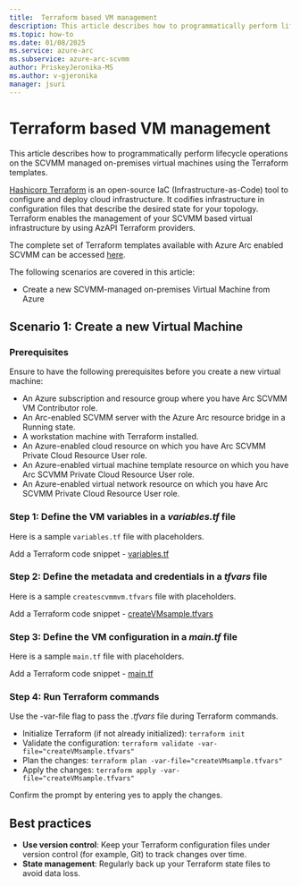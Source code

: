 ```yaml
---
title:  Terraform based VM management
description: This article describes how to programmatically perform lifecycle operations on the SCVMM managed on-premises virtual machines using the Terraform templates.
ms.topic: how-to 
ms.date: 01/08/2025
ms.service: azure-arc
ms.subservice: azure-arc-scvmm
author: PriskeyJeronika-MS
ms.author: v-gjeronika
manager: jsuri
---
```


# Terraform based VM management

This article describes how to programmatically perform lifecycle operations on the SCVMM managed on-premises virtual machines using the Terraform templates.

[Hashicorp Terraform](https://www.terraform.io/) is an open-source IaC (Infrastructure-as-Code) tool to configure and deploy cloud infrastructure. It codifies infrastructure in configuration files that describe the desired state for your topology. Terraform enables the management of your SCVMM based virtual infrastructure by using AzAPI Terraform providers.

The complete set of Terraform templates available with Azure Arc enabled SCVMM can be accessed [here](/azure/templates/microsoft.scvmm/virtualmachineinstances?pivots=deployment-language-terraform).

The following scenarios are covered in this article:

- Create a new SCVMM-managed on-premises Virtual Machine from Azure

## Scenario 1: Create a new Virtual Machine

### Prerequisites

Ensure to have the following prerequisites before you create a new virtual machine:

- An Azure subscription and resource group where you have Arc SCVMM VM Contributor role.
- An Arc-enabled SCVMM server with the Azure Arc resource bridge in a Running state.
- A workstation machine with Terraform installed.
- An Azure-enabled cloud resource on which you have Arc SCVMM Private Cloud Resource User role.
- An Azure-enabled virtual machine template resource on which you have Arc SCVMM Private Cloud Resource User role.
- An Azure-enabled virtual network resource on which you have Arc SCVMM Private Cloud Resource User role.

### Step 1: Define the VM variables in a *variables.tf* file

Here is a sample `variables.tf` file with placeholders.

Add a Terraform code snippet - [variables.tf](https://microsoftapc.sharepoint.com/:u:/t/AzureCoreIDC/EfSDnWAJi9NIlMkDKQ1ka-UBzPV3Nnot78IPlg4bKG7JtQ?e=XuHxsZ)

### Step 2: Define the metadata and credentials in a *tfvars* file 

Here is a sample `createscvmmvm.tfvars` file with placeholders.

Add a Terraform code snippet - [createVMsample.tfvars](https://microsoftapc.sharepoint.com/:u:/t/AzureCoreIDC/ES3yFDw7QMRPs2ROYI7Ta4AB-IN-jSecrOPElnG5Sv7RDQ?e=G3y0dR)

### Step 3: Define the VM configuration in a *main.tf* file

Here is a sample `main.tf` file with placeholders.

Add a Terraform code snippet - [main.tf](https://microsoftapc.sharepoint.com/:u:/t/AzureCoreIDC/EYkIiQzIU8NAntr6_46gfngBu986tujzClzZohbBMCRa9Q?e=0gMj84)

### Step 4: Run Terraform commands

Use the -var-file flag to pass the *.tfvars* file during Terraform commands.

- Initialize Terraform (if not already initialized): `terraform init`
- Validate the configuration: `terraform validate -var-file="createVMsample.tfvars"`
- Plan the changes: `terraform plan -var-file="createVMsample.tfvars"`
- Apply the changes: `terraform apply -var-file="createVMsample.tfvars"`

Confirm the prompt by entering yes to apply the changes.

## Best practices

- **Use version control**: Keep your Terraform configuration files under version control (for example, Git) to track changes over time.
- **State management**: Regularly back up your Terraform state files to avoid data loss.
